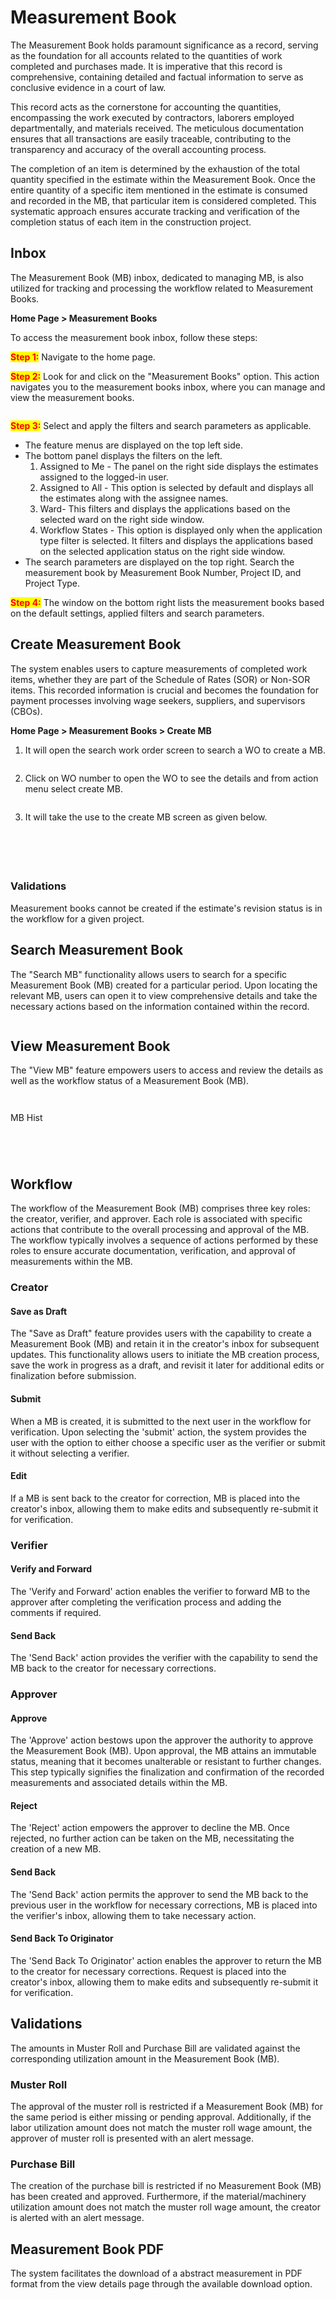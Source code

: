 # Measurement Book

The Measurement Book holds paramount significance as a record, serving as the foundation for all accounts related to the quantities of work completed and purchases made. It is imperative that this record is comprehensive, containing detailed and factual information to serve as conclusive evidence in a court of law.

This record acts as the cornerstone for accounting the quantities, encompassing the work executed by contractors, laborers employed departmentally, and materials received. The meticulous documentation ensures that all transactions are easily traceable, contributing to the transparency and accuracy of the overall accounting process.

The completion of an item is determined by the exhaustion of the total quantity specified in the estimate within the Measurement Book. Once the entire quantity of a specific item mentioned in the estimate is consumed and recorded in the MB, that particular item is considered completed. This systematic approach ensures accurate tracking and verification of the completion status of each item in the construction project.

## Inbox

The Measurement Book (MB) inbox, dedicated to managing MB, is also utilized for tracking and processing the workflow related to Measurement Books.

**Home Page > Measurement Books**

To access the measurement book inbox, follow these steps:

<mark style="color:red;">**Step 1:**</mark> Navigate to the home page.

<mark style="color:red;">**Step 2:**</mark> Look for and click on the "Measurement Books" option. This action navigates you to the measurement books inbox, where you can manage and view the measurement books.

<figure><img src="../../../../../../.gitbook/assets/image (243).png" alt=""><figcaption></figcaption></figure>

<mark style="color:red;">**Step 3:**</mark> Select and apply the filters and search parameters as applicable.&#x20;

* The feature menus are displayed on the top left side.
* The bottom panel displays the filters on the left.
  1. Assigned to Me - The panel on the right side displays the estimates assigned to the logged-in user.
  2. Assigned to All - This option is selected by default and displays all the estimates along with the assignee names.
  3. Ward- This filters and displays the applications based on the selected ward on the right side window.
  4. Workflow States - This option is displayed only when the application type filter is selected. It filters and displays the applications based on the selected application status on the right side window.
* The search parameters are displayed on the top right. Search the measurement book by Measurement Book Number, Project ID, and Project Type.

<mark style="color:red;">**Step 4:**</mark> The window on the bottom right lists the measurement books based on the default settings, applied filters and search parameters.

## Create Measurement Book

The system enables users to capture measurements of completed work items, whether they are part of the Schedule of Rates (SOR) or Non-SOR items. This recorded information is crucial and becomes the foundation for payment processes involving wage seekers, suppliers, and supervisors (CBOs).

**Home Page > Measurement Books > Create MB**

1. It will open the search work order screen to search a WO to create a MB.

<figure><img src="../../../../../../.gitbook/assets/image (253).png" alt=""><figcaption></figcaption></figure>

2. Click on WO number to open the WO to see the details and from action menu select create MB.

<figure><img src="../../../../../../.gitbook/assets/image (254).png" alt=""><figcaption></figcaption></figure>

3. It will take the use to the create MB screen as given below.

<figure><img src="../../../../../../.gitbook/assets/image (174).png" alt=""><figcaption></figcaption></figure>

<figure><img src="../../../../../../.gitbook/assets/image (175).png" alt=""><figcaption></figcaption></figure>

<figure><img src="../../../../../../.gitbook/assets/image (176).png" alt=""><figcaption></figcaption></figure>

<figure><img src="../../../../../../.gitbook/assets/image (255).png" alt=""><figcaption></figcaption></figure>

<figure><img src="../../../../../../.gitbook/assets/image (223).png" alt=""><figcaption></figcaption></figure>

### Validations

Measurement books cannot be created if the estimate's revision status is in the workflow for a given project.

## Search Measurement Book

The "Search MB" functionality allows users to search for a specific Measurement Book (MB) created for a particular period. Upon locating the relevant MB, users can open it to view comprehensive details and take the necessary actions based on the information contained within the record.

<figure><img src="../../../../../../.gitbook/assets/image (167).png" alt=""><figcaption></figcaption></figure>

## View Measurement Book

The "View MB" feature empowers users to access and review the details as well as the workflow status of a Measurement Book (MB).

<figure><img src="../../../../../../.gitbook/assets/image (244).png" alt=""><figcaption></figcaption></figure>

<figure><img src="../../../../../../.gitbook/assets/image (245).png" alt=""><figcaption></figcaption></figure>

MB Hist

<figure><img src="../../../../../../.gitbook/assets/image (246).png" alt=""><figcaption></figcaption></figure>

<figure><img src="../../../../../../.gitbook/assets/image (247).png" alt=""><figcaption></figcaption></figure>

<figure><img src="../../../../../../.gitbook/assets/image (248).png" alt=""><figcaption></figcaption></figure>



<figure><img src="../../../../../../.gitbook/assets/image (250).png" alt=""><figcaption></figcaption></figure>

## Workflow

The workflow of the Measurement Book (MB) comprises three key roles: the creator, verifier, and approver. Each role is associated with specific actions that contribute to the overall processing and approval of the MB. The workflow typically involves a sequence of actions performed by these roles to ensure accurate documentation, verification, and approval of measurements within the MB.

### Creator

#### Save as Draft

The "Save as Draft" feature provides users with the capability to create a Measurement Book (MB) and retain it in the creator's inbox for subsequent updates. This functionality allows users to initiate the MB creation process, save the work in progress as a draft, and revisit it later for additional edits or finalization before submission.

#### Submit

When a MB is created, it is submitted to the next user in the workflow for verification. Upon selecting the 'submit' action, the system provides the user with the option to either choose a specific user as the verifier or submit it without selecting a verifier.

#### Edit

If a MB is sent back to the creator for correction, MB is placed into the creator's inbox, allowing them to make edits and subsequently re-submit it for verification.

### Verifier

#### Verify and Forward

The 'Verify and Forward' action enables the verifier to forward MB to the approver after completing the verification process and adding the comments if required.

#### Send Back

The 'Send Back' action provides the verifier with the capability to send the MB back to the creator for necessary corrections.

### Approver

#### Approve

The 'Approve' action bestows upon the approver the authority to approve the Measurement Book (MB). Upon approval, the MB attains an immutable status, meaning that it becomes unalterable or resistant to further changes. This step typically signifies the finalization and confirmation of the recorded measurements and associated details within the MB.

#### Reject

The 'Reject' action empowers the approver to decline the MB. Once rejected, no further action can be taken on the MB, necessitating the creation of a new MB.

#### Send Back

The 'Send Back' action permits the approver to send the MB back to the previous user in the workflow for necessary corrections, MB is placed into the verifier's inbox, allowing them to take necessary action.

#### Send Back To Originator

The 'Send Back To Originator' action enables the approver to return the MB to the creator for necessary corrections. Request is placed into the creator's inbox, allowing them to make edits and subsequently re-submit it for verification.

## Validations

The amounts in Muster Roll and Purchase Bill are validated against the corresponding utilization amount in the Measurement Book (MB).

### Muster Roll

The approval of the muster roll is restricted if a Measurement Book (MB) for the same period is either missing or pending approval. Additionally, if the labor utilization amount does not match the muster roll wage amount, the approver of muster roll is presented with an alert message.

### Purchase Bill

The creation of the purchase bill is restricted if no Measurement Book (MB) has been created and approved. Furthermore, if the material/machinery utilization amount does not match the muster roll wage amount, the creator is alerted with an alert message.

## Measurement Book PDF

The system facilitates the download of a abstract measurement in PDF format from the view details page through the available download option.

